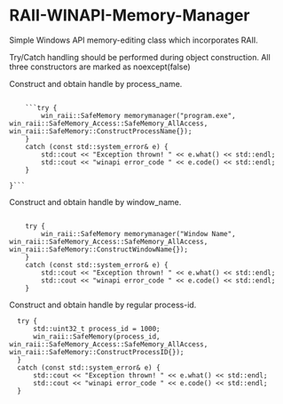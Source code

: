 # RAII-WINAPI-Memory-Manager
Simple Windows API memory-editing class which incorporates RAII. 


Try/Catch handling should be performed during object construction. All three constructors are marked as noexcept(false)


Construct and obtain handle by process_name.
```

	```try {
		win_raii::SafeMemory memorymanager("program.exe", win_raii::SafeMemory_Access::SafeMemory_AllAccess, win_raii::SafeMemory::ConstructProcessName{});
	}
	catch (const std::system_error& e) {
		std::cout << "Exception thrown! " << e.what() << std::endl;
		std::cout << "winapi error_code " << e.code() << std::endl;
	} 

}```
```

Construct and obtain handle by window_name.

```

	try {
		win_raii::SafeMemory memorymanager("Window Name", win_raii::SafeMemory_Access::SafeMemory_AllAccess, win_raii::SafeMemory::ConstructWindowName{});
	}
	catch (const std::system_error& e) {
		std::cout << "Exception thrown! " << e.what() << std::endl;
		std::cout << "winapi error_code " << e.code() << std::endl;
	} 
  ```
  
  Construct and obtain handle by regular process-id.
  
  ```
	try {
		std::uint32_t process_id = 1000;
		win_raii::SafeMemory(process_id, win_raii::SafeMemory_Access::SafeMemory_AllAccess, win_raii::SafeMemory::ConstructProcessID{});
	}
	catch (const std::system_error& e) {
		std::cout << "Exception thrown! " << e.what() << std::endl;
		std::cout << "winapi error_code " << e.code() << std::endl;
	}
  ```
